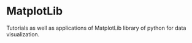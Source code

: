 # MatplotLib
Tutorials as well as applications of MatplotLib library of python for data visualization.
